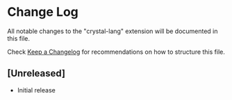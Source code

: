# Change Log
All notable changes to the "crystal-lang" extension will be documented in this file.

Check [Keep a Changelog](http://keepachangelog.com/) for recommendations on how to structure this file.

## [Unreleased]
- Initial release